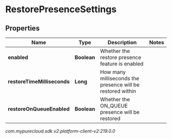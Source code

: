 # RestorePresenceSettings


## Properties

| Name | Type | Description | Notes |
| ------------ | ------------- | ------------- | ------------- |
| **enabled** | **Boolean** | Whether the restore presence feature is enabled |  |
| **restoreTimeMilliseconds** | **Long** | How many milliseconds the presence will be restored within |  |
| **restoreOnQueueEnabled** | **Boolean** | Whether the ON_QUEUE presence will be restored |  |




_com.mypurecloud.sdk.v2:platform-client-v2:219.0.0_
